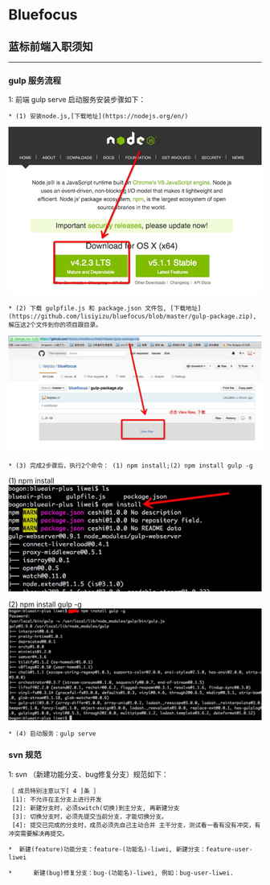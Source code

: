 Bluefocus
==============

## 蓝标前端入职须知 ##
--------------

### gulp 服务流程
1: 前端 gulp serve 启动服务安装步骤如下：
```
* (1) 安装node.js,[下载地址](https://nodejs.org/en/)
```
![](/img/node.png)
```
* (2) 下载 gulpfile.js 和 package.json 文件包, [下载地址](https://github.com/lisiyizu/bluefocus/blob/master/gulp-package.zip),解压这2个文件到你的项目跟目录。
```
![](/img/gulp-package.png)

```
* (3) 完成2步骤后，执行2个命令： (1) npm install;(2) npm install gulp -g
```
(1) npm install
![](/img/npm-install.png)

(2) npm install gulp -g
![](/img/npm-install-gulp.png)
```
* (4) 启动服务：gulp serve
```



### svn 规范 
1: svn （新建功能分支、bug修复分支）规范如下：
```
［ 成员特别注意以下[ 4 ]条 ］
 [1]: 不允许在主分支上进行开发
 [2]: 新建分支时，必须switch(切换)到主分支, 再新建分支
 [3]: 切换分支时，必须先提交当前分支，才能切换分支。
 [4]: 提交已完成的分支时，成员必须先自己主动合并 主干分支，测试看一看有没有冲突，有冲突需要解决再提交。
```
```
*  新建(feature)功能分支：feature-(功能名)-liwei, 新建分支：feature-user-liwei
```
```
*      新建(bug)修复分支：bug-(功能名)-liwei, 例如：bug-user-liwei.
```
